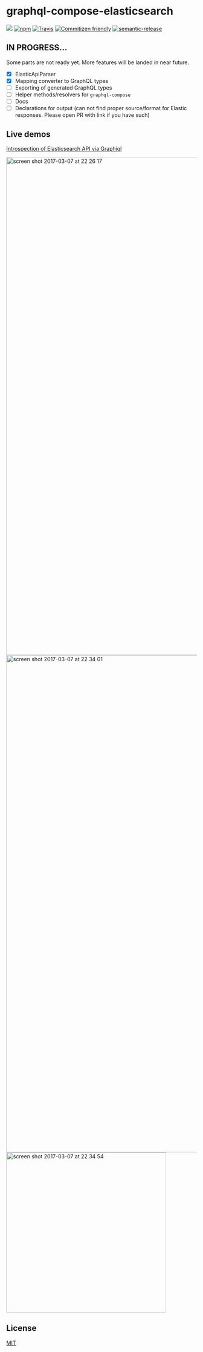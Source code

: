 graphql-compose-elasticsearch
======================
[![](https://img.shields.io/npm/v/graphql-compose-elasticsearch.svg)](https://www.npmjs.com/package/graphql-compose-elasticsearch)
[![npm](https://img.shields.io/npm/dt/graphql-compose-elasticsearch.svg)](http://www.npmtrends.com/graphql-compose-elasticsearch)
[![Travis](https://img.shields.io/travis/nodkz/graphql-compose-elasticsearch.svg?maxAge=2592000)](https://travis-ci.org/nodkz/graphql-compose-elasticsearch)
[![Commitizen friendly](https://img.shields.io/badge/commitizen-friendly-brightgreen.svg)](http://commitizen.github.io/cz-cli/)
[![semantic-release](https://img.shields.io/badge/%20%20%F0%9F%93%A6%F0%9F%9A%80-semantic--release-e10079.svg)](https://github.com/semantic-release/semantic-release)

## IN PROGRESS...
Some parts are not ready yet. More features will be landed in near future.
- [x] ElasticApiParser
- [x] Mapping converter to GraphQL types
- [ ] Exporting of generated GraphQL types
- [ ] Helper methods/resolvers for `graphql-compose`
- [ ] Docs
- [ ] Declarations for output (can not find proper source/format for Elastic responses. Please open PR with link if you have such)

## Live demos
[Introspection of Elasticsearch API via Graphiql](https://graphql-compose.herokuapp.com/elasticsearch/)

<img width="1316" alt="screen shot 2017-03-07 at 22 26 17" src="https://cloud.githubusercontent.com/assets/1946920/23859886/61066f40-082f-11e7-89d0-8443aa2ae930.png">

<img width="1314" alt="screen shot 2017-03-07 at 22 34 01" src="https://cloud.githubusercontent.com/assets/1946920/23859892/65e71744-082f-11e7-8c1a-cafeb87e08e6.png">

<img width="423" alt="screen shot 2017-03-07 at 22 34 54" src="https://cloud.githubusercontent.com/assets/1946920/23859897/6964583c-082f-11e7-8ada-c4d2a1628a52.png">

## License
[MIT](https://github.com/nodkz/graphql-compose-elasticsearch/blob/master/LICENSE.md)
